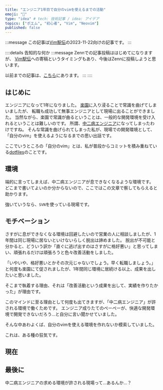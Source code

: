 ```yaml
---
title: "エンジニア1年目で自分のvimを使えるまでの活動"
emoji: "🔰"
type: "idea" # tech: 技術記事 / idea: アイデア
topics: ["ポエム", "初心者", "Vim", "Neovim"]
published: false
---
```


<!-- textlint-disable -->
:::message
この記事は[Vim駅伝](https://vim-jp.org/ekiden/)の2023-11-22向けの記事です。
:::

::::details 告知的な何か
:::message
Zennでの記事投稿ははじめてになりますが、
[Vim駅伝](https://vim-jp.org/ekiden/)への寄稿というタイミングもあり、今後はZennに投稿しようと思います。

以前までの記事は、[こちら](https://qiita.com/yasunori-kirin0418)にあります。
:::
::::
<!-- textlint-enable -->

## はじめに

エンジニアになって1年になりました。
[楽園](https://vim-jp.org/docs/chat.html)に入り浸ることで常識を曲げてしまいましたが、
転職も成功して無事エンジニアとして現場に出ることができました。
当然ながら、楽園で常識が曲るということは、一般的な開発環境を受け入れるということは難しいのです。
所謂、[中二病エンジニア](https://zenn.dev/yutakatay/articles/chuunibyou-engineer)になってしまったわけですね。
そんな常識を曲げられてしまった私が、現場での開発環境として、「自分のvim」を使えるようになるまでの思い出話です。

ここでいうところの「自分のvim」とは、私が普段からコミットを積み重ねている[dotfiles](https://github.com/yasunori0418/dotfiles)のことです。

## 環境

端的に言ってしまえば、中二病エンジニアが息できなくなるような環境です。
どこまで書いてよいのか分からないので、ここではこの文章で察してもらえると助かります。

強いていうなら、`SVN`を使っている現場です。

## モチベーション

さすがに息ができなくなる環境は回避したいので営業の人に相談しましたが、1年間は同じ現場に居ないといけないらしく脱出は諦めました。
脱出が不可能と分かると、どういう訳か「直ぐに逃げ出すのはさすがに格好悪い」と思ってしまい、頑張れるだけは頑張ろうと色々改善活動をしました。

「いやいや、格好悪いとかその次元じゃないでしょう。早く転職しましょう。」
と何度も楽園にて促されましたが、1年間同じ環境に居続ける以上、成果を出したいと思いました。

そこまで執着する理由、それは「改善活動という成果を出して、実績を作りたかった」が理由です。

このマインドに至る理由として何度も出てきますが、「中二病エンジニア」が許される環境で働くためです。
エンジニア成りたてのペーペーが、快適な開発環境で開発できないだろう…と自分に言い聞かせていました。

そんな中あわよくば、自分のvimを使える環境を作れないか模索していました。

これは、ある種の狂気です。

## 現在

## 最後に

中二病エンジニアの求める環境が許される現場って…あるんか…？
